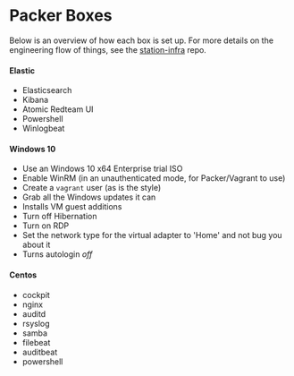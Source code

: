 # Packer Boxes

Below is an overview of how each box is set up. For more details on the engineering 
flow of things, see the [station-infra](#) repo.


#### Elastic

* Elasticsearch
* Kibana
* Atomic Redteam UI
* Powershell
* Winlogbeat


#### Windows 10

* Use an Windows 10 x64 Enterprise trial ISO
* Enable WinRM (in an unauthenticated mode, for Packer/Vagrant to use)
* Create a `vagrant` user (as is the style)
* Grab all the Windows updates it can
* Installs VM guest additions
* Turn off Hibernation
* Turn on RDP
* Set the network type for the virtual adapter to 'Home' and not bug you about it
* Turns autologin *off*


#### Centos

* cockpit
* nginx
* auditd
* rsyslog
* samba
* filebeat
* auditbeat
* powershell